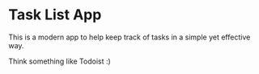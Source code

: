 # Task List App

This is a modern app to help keep track of tasks in a simple yet effective way.

Think something like Todoist :)
